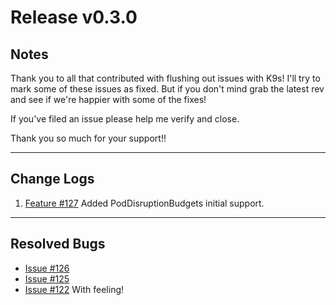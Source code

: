 # Release v0.3.0

## Notes

Thank you to all that contributed with flushing out issues with K9s! I'll try
to mark some of these issues as fixed. But if you don't mind grab the latest
rev and see if we're happier with some of the fixes!

If you've filed an issue please help me verify and close.

Thank you so much for your support!!

---

## Change Logs

1. [Feature #127](https://github.com/kswapd/k10s/issues/127)
   Added PodDisruptionBudgets initial support.

---

## Resolved Bugs

+ [Issue #126](https://github.com/kswapd/k10s/issues/126)
+ [Issue #125](https://github.com/kswapd/k10s/issues/125)
+ [Issue #122](https://github.com/kswapd/k10s/issues/122) With feeling!
